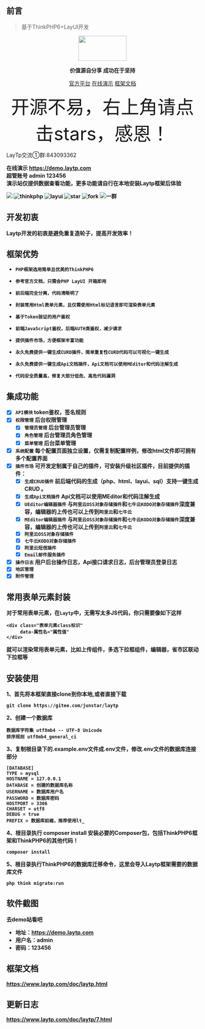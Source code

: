 ## 前言
> 基于ThinkPHP6+LayUI开发
<div align="center">
<img src="https://static.laytp.com/component/front/images/un28.png" width="126" height="66"/>
</div>
<p align="center"><strong>价值源自分享 成功在于坚持</strong></p>

<p align="center">
	<a href="https://www.laytp.com" target="_blank">官方平台</a> 
    <a href="https://demo.laytp.com" rel="nofollow" >在线演示</a>
	<a href="https://www.laytp.com/doc.html" target="_blank">框架文档</a>
</p>
<p align="center">
<font size="20" >开源不易，右上角请点击stars，感恩！</font>
</p>

<p>LayTp交流①群:843093362</p>

<b>在线演示 <a href="https://demo.laytp.com"  target="_blank">https://demo.laytp.com</a> </b><br/>
<b>超管账号  admin 123456 </b><br/>
<b>演示站仅提供数据查看功能，更多功能请自行在本地安装Laytp框架后体验<br/>

<img src="https://img.shields.io/badge/license-Apache-blue.svg" />
<img src="https://img.shields.io/badge/ThinkPHP-6.x.x-brightgreen.svg" alt="thinkphp">
<img src="https://img.shields.io/badge/Layui-2.6.n-red.svg" alt="layui">
<img src="https://gitee.com/junstar/laytp/badge/star.svg?theme=gvp" alt="star">
<img src="https://gitee.com/junstar/laytp/badge/fork.svg?theme=gvp" alt="fork">
<img src="https://img.shields.io/badge/LayTp交流①群-843093362-blue.svg" alt="一群">

## 开发初衷

Laytp开发的初衷是避免重复造轮子，提高开发效率！

## 框架优势

* `PHP框架选用简单且优美的ThinkPHP6`

* `参考官方文档，只需会PHP LayUI 开箱即用`

* `前后端完全分离，代码清晰明了`

* `封装常用Html表单元素，且仅需使用Html标记语言即可渲染表单元素`

* `基于Token验证的用户鉴权`

* `前端JavaScript鉴权，后端AUTH类鉴权，减少请求`
  
* `提供插件市场，方便框架丰富功能`

* `永久免费提供一键生成CURD插件，简单重复性CURD代码可以可视化一键生成`

* `永久免费提供一键生成Api文档插件，Api文档可以使用MEditor和代码注解生成`

* `代码安全质量高，修复大部分低危、高危代码漏洞`

## 集成功能

- [x] `API模块` token鉴权，签名规则
- [x] `权限管理` 后台权限管理
    - [x] `管理员管理` 后台管理员管理
    - [x] `角色管理` 后台管理员角色管理
    - [x] `菜单管理` 后台菜单管理
- [x] `系统配置` 每个配置页面独立设置，仅需复制配置样例，修改html文件即可拥有多个配置界面
- [x] `插件市场` 可开发定制属于自己的插件，可安装升级社区插件，目前提供的插件：
    - [x] `生成CRUD插件` 前后端代码的生成（php、html、layui、sql）支持一键生成CRUD 。
    - [x] `生成Api文档插件` Api文档可以使用MEditor和代码注解生成
    - [x] `UEditor编辑器插件` 与`阿里云OSS对象存储插件`和`七牛云KODO对象存储插件`深度兼容，编辑器的上传也可以上传到`阿里云`和`七牛云`
    - [x] `MEditor编辑器插件` 与`阿里云OSS对象存储插件`和`七牛云KODO对象存储插件`深度兼容，编辑器的上传也可以上传到`阿里云`和`七牛云`
    - [x] `阿里云OSS对象存储插件` 
    - [x] `七牛云KODO对象存储插件` 
    - [x] `阿里云短信插件`
    - [x] `Email邮件服务插件`
- [x] `操作日志` 用户后台操作日志，Api接口请求日志，后台管理员登录日志
- [x] `地区管理`
- [x] `附件管理`

## 常用表单元素封装
对于常用表单元素，在`Laytp`中，无需写太多JS代码，你只需要像如下这样
```
<div class="表单元素class标识"
     data-属性名="属性值"
</div>
```
就可以渲染常用表单元素，比如上传组件，多选下拉框组件，编辑器，省市区联动下拉框等

## 安装使用
1、首先将本框架直接clone到你本地,或者直接下载
```
git clone https://gitee.com/junstar/laytp
```
2、创建一个数据库
```
数据库字符集 utf8mb4 -- UTF-8 Unicode
排序规则 utf8mb4_general_ci
```
3、复制根目录下的.example.env文件成.env文件，修改.env文件的数据库连接部分
```
[DATABASE]
TYPE = mysql
HOSTNAME = 127.0.0.1
DATABASE = 创建的数据库名称
USERNAME = 数据库用户名
PASSWORD = 数据库密码
HOSTPORT = 3306
CHARSET = utf8
DEBUG = true
PREFIX = 数据库前缀，推荐使用lt_
```
4、根目录执行 composer install 安装必要的Composer包，包括ThinkPHP6框架和ThinkPHP6的其他代码！
```
composer install
```
5、根目录执行ThinkPHP6的数据库迁移命令，这里会导入Laytp框架需要的数据库文件
```
php think migrate:run
```

## 软件截图
去demo站看吧
- 地址：https://demo.laytp.com
- 用户名：admin
- 密码：123456

## 框架文档
https://www.laytp.com/doc/laytp.html

## 更新日志
https://www.laytp.com/doc/laytp/7.html